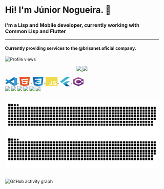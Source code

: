 # Hi! I'm Júnior Nogueira. 👋
### I'm a Lisp and Mobile developer, currently working with Common Lisp and Flutter
<hr>

#### Currently providing services to the @brisanet.oficial company.

<p align="left"> 
	<img src="https://komarev.com/ghpvc/?username=juniornsantos&color=223140" alt="Profile views" /> 
</p>

<div align="center">
  <a href="https://github.com/juniornsantos">
  <img height="180em" src="https://github-readme-stats.vercel.app/api?username=juniornsantos&show_icons=true&theme=dracula&include_all_commits=true&count_private=true"/>
  <img height="180em" src="https://github-readme-stats.vercel.app/api/top-langs/?username=juniornsantos&layout=compact&langs_count=7&theme=dracula"/>
</div>

<div style="display: inline_block"><br>
  <img align="center" alt="Junior-VSCode" height="30" width="40" src="https://raw.githubusercontent.com/devicons/devicon/master/icons/vscode/vscode-original.svg">
  <img align="center" alt="Junior-HTML" height="30" width="40" src="https://raw.githubusercontent.com/devicons/devicon/master/icons/html5/html5-original.svg">
  <img align="center" alt="Junior-CSS" height="30" width="40" src="https://raw.githubusercontent.com/devicons/devicon/master/icons/css3/css3-original.svg">
  <img align="center" alt="Junior-JS" height="30" width="40" src="https://raw.githubusercontent.com/devicons/devicon/master/icons/javascript/javascript-plain.svg">
  <img align="center" alt="Junior-JS" height="30" width="40" src="https://github.com/devicons/devicon/blob/master/icons/flutter/flutter-original.svg">
  <img align="center" alt="Junior-JS" height="30" width="40" src="https://github.com/devicons/devicon/blob/master/icons/csharp/csharp-original.svg">

</div>
 
  
<div> 
  <a href="https://www.youtube.com/channel/UCEN2fbimCETkUNE4Y8Tg6Dw" target="_blank"><img src="https://img.shields.io/badge/YouTube-FF0000?style=for-the-badge&logo=youtube&logoColor=white" target="_blank"></a>
  <a href="https://www.instagram.com/jr.nogueira_/" target="_blank"><img src="https://img.shields.io/badge/-Instagram-%23E4405F?style=for-the-badge&logo=instagram&logoColor=white" target="_blank"></a>
 <a href="discordapp.com/users/Júnior Nogueira#7458" target="_blank"><img src="https://img.shields.io/badge/Discord-7289DA?style=for-the-badge&logo=discord&logoColor=white" target="_blank"></a> 
  <a href = "mailto:frjuniornogueira1@gmail.com"><img src="https://img.shields.io/badge/-Email-%23333?style=for-the-badge&logo=icloud&logoColor=white" target="_blank"></a>
  <a href = "https://api.whatsapp.com/send?phone=5588998686890"><img src="https://img.shields.io/badge/WhatsApp-25D366?style=for-the-badge&logo=whatsapp&logoColor=white" target="_blank"></a>
 <a href = "https://t.me/JuniorNogueira"><img src="https://img.shields.io/badge/Telegram-2CA5E0?style=for-the-badge&logo=telegram&logoColor=white" target="_blank"></a>
	
 ##
  
![github contribution grid snake animation](https://raw.githubusercontent.com/platane/platane/output/github-contribution-grid-snake-dark.svg#gh-dark-mode-only)![github contribution grid snake animation](https://raw.githubusercontent.com/platane/platane/output/github-contribution-grid-snake.svg#gh-light-mode-only)  

##

![GitHub activity graph](https://activity-graph.herokuapp.com/graph?username=juniornsantos&hide_border=true&theme=redical)
  
 
</div>
